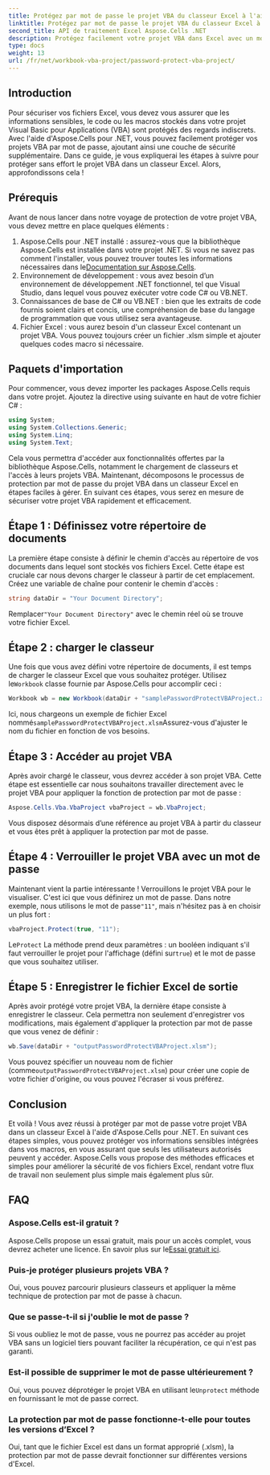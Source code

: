 ```yaml
---
title: Protégez par mot de passe le projet VBA du classeur Excel à l'aide d'Aspose.Cells
linktitle: Protégez par mot de passe le projet VBA du classeur Excel à l'aide d'Aspose.Cells
second_title: API de traitement Excel Aspose.Cells .NET
description: Protégez facilement votre projet VBA dans Excel avec un mot de passe à l'aide d'Aspose.Cells pour .NET. Suivez ce guide étape par étape pour une sécurité renforcée.
type: docs
weight: 13
url: /fr/net/workbook-vba-project/password-protect-vba-project/
---
```

## Introduction
Pour sécuriser vos fichiers Excel, vous devez vous assurer que les informations sensibles, le code ou les macros stockés dans votre projet Visual Basic pour Applications (VBA) sont protégés des regards indiscrets. Avec l'aide d'Aspose.Cells pour .NET, vous pouvez facilement protéger vos projets VBA par mot de passe, ajoutant ainsi une couche de sécurité supplémentaire. Dans ce guide, je vous expliquerai les étapes à suivre pour protéger sans effort le projet VBA dans un classeur Excel. Alors, approfondissons cela !
## Prérequis
Avant de nous lancer dans notre voyage de protection de votre projet VBA, vous devez mettre en place quelques éléments :
1.  Aspose.Cells pour .NET installé : assurez-vous que la bibliothèque Aspose.Cells est installée dans votre projet .NET. Si vous ne savez pas comment l'installer, vous pouvez trouver toutes les informations nécessaires dans le[Documentation sur Aspose.Cells](https://reference.aspose.com/cells/net/).
2. Environnement de développement : vous avez besoin d’un environnement de développement .NET fonctionnel, tel que Visual Studio, dans lequel vous pouvez exécuter votre code C# ou VB.NET.
3. Connaissances de base de C# ou VB.NET : bien que les extraits de code fournis soient clairs et concis, une compréhension de base du langage de programmation que vous utilisez sera avantageuse.
4. Fichier Excel : vous aurez besoin d'un classeur Excel contenant un projet VBA. Vous pouvez toujours créer un fichier .xlsm simple et ajouter quelques codes macro si nécessaire.
## Paquets d'importation
Pour commencer, vous devez importer les packages Aspose.Cells requis dans votre projet. Ajoutez la directive using suivante en haut de votre fichier C# :
```csharp
using System;
using System.Collections.Generic;
using System.Linq;
using System.Text;
```
Cela vous permettra d'accéder aux fonctionnalités offertes par la bibliothèque Aspose.Cells, notamment le chargement de classeurs et l'accès à leurs projets VBA.
Maintenant, décomposons le processus de protection par mot de passe du projet VBA dans un classeur Excel en étapes faciles à gérer. En suivant ces étapes, vous serez en mesure de sécuriser votre projet VBA rapidement et efficacement.
## Étape 1 : Définissez votre répertoire de documents
La première étape consiste à définir le chemin d'accès au répertoire de vos documents dans lequel sont stockés vos fichiers Excel. Cette étape est cruciale car nous devons charger le classeur à partir de cet emplacement. Créez une variable de chaîne pour contenir le chemin d'accès :
```csharp
string dataDir = "Your Document Directory";
```
 Remplacer`"Your Document Directory"` avec le chemin réel où se trouve votre fichier Excel.
## Étape 2 : charger le classeur
 Une fois que vous avez défini votre répertoire de documents, il est temps de charger le classeur Excel que vous souhaitez protéger. Utilisez le`Workbook` classe fournie par Aspose.Cells pour accomplir ceci :
```csharp
Workbook wb = new Workbook(dataDir + "samplePasswordProtectVBAProject.xlsm");
```
 Ici, nous chargeons un exemple de fichier Excel nommé`samplePasswordProtectVBAProject.xlsm`Assurez-vous d'ajuster le nom du fichier en fonction de vos besoins.
## Étape 3 : Accéder au projet VBA
Après avoir chargé le classeur, vous devrez accéder à son projet VBA. Cette étape est essentielle car nous souhaitons travailler directement avec le projet VBA pour appliquer la fonction de protection par mot de passe :
```csharp
Aspose.Cells.Vba.VbaProject vbaProject = wb.VbaProject;
```
Vous disposez désormais d’une référence au projet VBA à partir du classeur et vous êtes prêt à appliquer la protection par mot de passe.
## Étape 4 : Verrouiller le projet VBA avec un mot de passe
Maintenant vient la partie intéressante ! Verrouillons le projet VBA pour le visualiser. C'est ici que vous définirez un mot de passe. Dans notre exemple, nous utilisons le mot de passe`"11"`, mais n'hésitez pas à en choisir un plus fort :
```csharp
vbaProject.Protect(true, "11");
```
 Le`Protect` La méthode prend deux paramètres : un booléen indiquant s'il faut verrouiller le projet pour l'affichage (défini sur`true`) et le mot de passe que vous souhaitez utiliser.
## Étape 5 : Enregistrer le fichier Excel de sortie
Après avoir protégé votre projet VBA, la dernière étape consiste à enregistrer le classeur. Cela permettra non seulement d'enregistrer vos modifications, mais également d'appliquer la protection par mot de passe que vous venez de définir :
```csharp
wb.Save(dataDir + "outputPasswordProtectVBAProject.xlsm");
```
 Vous pouvez spécifier un nouveau nom de fichier (comme`outputPasswordProtectVBAProject.xlsm`) pour créer une copie de votre fichier d'origine, ou vous pouvez l'écraser si vous préférez.
## Conclusion
Et voilà ! Vous avez réussi à protéger par mot de passe votre projet VBA dans un classeur Excel à l'aide d'Aspose.Cells pour .NET. En suivant ces étapes simples, vous pouvez protéger vos informations sensibles intégrées dans vos macros, en vous assurant que seuls les utilisateurs autorisés peuvent y accéder. Aspose.Cells vous propose des méthodes efficaces et simples pour améliorer la sécurité de vos fichiers Excel, rendant votre flux de travail non seulement plus simple mais également plus sûr.
## FAQ
### Aspose.Cells est-il gratuit ?
 Aspose.Cells propose un essai gratuit, mais pour un accès complet, vous devrez acheter une licence. En savoir plus sur le[Essai gratuit ici](https://releases.aspose.com/).
### Puis-je protéger plusieurs projets VBA ?
Oui, vous pouvez parcourir plusieurs classeurs et appliquer la même technique de protection par mot de passe à chacun.
### Que se passe-t-il si j'oublie le mot de passe ?
Si vous oubliez le mot de passe, vous ne pourrez pas accéder au projet VBA sans un logiciel tiers pouvant faciliter la récupération, ce qui n'est pas garanti.
### Est-il possible de supprimer le mot de passe ultérieurement ?
Oui, vous pouvez déprotéger le projet VBA en utilisant le`Unprotect` méthode en fournissant le mot de passe correct.
### La protection par mot de passe fonctionne-t-elle pour toutes les versions d’Excel ?
Oui, tant que le fichier Excel est dans un format approprié (.xlsm), la protection par mot de passe devrait fonctionner sur différentes versions d'Excel.
